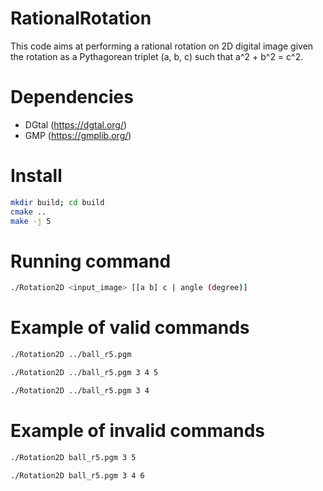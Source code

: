 # RationalRotation

This code aims at performing a rational rotation on 2D digital image given the rotation as a Pythagorean triplet (a, b, c) 
such that a^2 + b^2 = c^2.

# Dependencies
- DGtal (https://dgtal.org/)
- GMP (https://gmplib.org/)

# Install
```sh
mkdir build; cd build
cmake ..
make -j 5
```    
# Running command
```sh
./Rotation2D <input_image> [[a b] c | angle (degree)]
```
# Example of valid commands
```sh
./Rotation2D ../ball_r5.pgm

./Rotation2D ../ball_r5.pgm 3 4 5

./Rotation2D ../ball_r5.pgm 3 4

```
# Example of invalid commands
```sh
./Rotation2D ball_r5.pgm 3 5

./Rotation2D ball_r5.pgm 3 4 6

```
